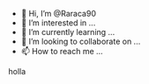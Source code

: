 - 👋 Hi, I’m @Raraca90
- 👀 I’m interested in ...
- 🌱 I’m currently learning ...
- 💞️ I’m looking to collaborate on ...
- 📫 How to reach me ...

<!---
Raraca90/Raraca90 is a ✨ special ✨ repository because its `README.md` (this file) appears on your GitHub profile.
You can click the Preview link to take a look at your changes.
---> holla
